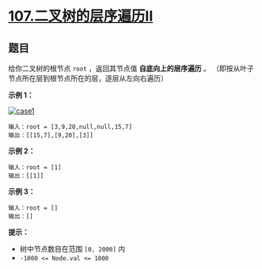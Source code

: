 # [107.二叉树的层序遍历II](https://leetcode-cn.com/problems/binary-tree-level-order-traversal-ii/)

## 题目

给你二叉树的根节点 `root` ，返回其节点值 **自底向上的层序遍历** 。 （即按从叶子节点所在层到根节点所在的层，逐层从左向右遍历）



**示例 1：**

   [![case1](https://assets.leetcode.com/uploads/2021/02/19/tree1.jpg)](https://assets.leetcode.com/uploads/2021/02/19/tree1.jpg)

    输入：root = [3,9,20,null,null,15,7]
    输出：[[15,7],[9,20],[3]]

**示例 2：**

    输入：root = [1]
    输出：[[1]]

**示例 3：**

    输入：root = []
    输出：[]


**提示：**

- 树中节点数目在范围 `[0, 2000]` 内
- `-1000 <= Node.val <= 1000`
